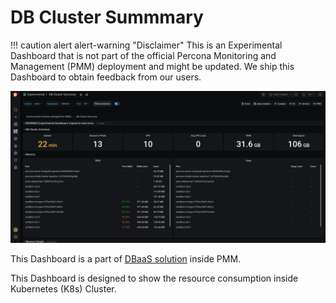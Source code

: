 # DB Cluster Summmary

!!! caution alert alert-warning "Disclaimer"
    This is an Experimental Dashboard that is not part of the official Percona Monitoring and Management (PMM) deployment and might be updated. We ship this Dashboard to obtain feedback from our users.

![!image](../../_images/PMM_Experimental_DB_Cluster_Summary_Dashboard.png)

This Dashboard is a part of [DBaaS solution](https://www.percona.com/doc/percona-monitoring-and-management/2.x/using/dbaas.html) inside PMM.

This Dashboard is designed to show the resource consumption inside Kubernetes (K8s) Cluster.
